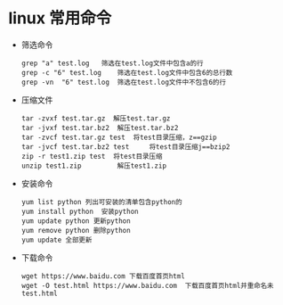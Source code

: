 # linux 常用命令
*   筛选命令
    
        grep "a" test.log   筛选在test.log文件中包含a的行
        grep -c "6" test.log    筛选在test.log文件中包含6的总行数
        grep -vn  "6" test.log  筛选在test.log文件中不包含6的行

*   压缩文件


        tar -zvxf test.tar.gz  解压test.tar.gz
        tar -jvxf test.tar.bz2  解压test.tar.bz2
        tar -zvcf test.tar.gz test  将test目录压缩，z==gzip
        tar -jvcf test.tar.bz2 test     将test目录压缩j==bzip2
        zip -r test1.zip test  将test目录压缩
        unzip test1.zip         解压test1.zip
*   安装命令

        yum list python 列出可安装的清单包含python的
        yum install python  安装python
        yum update python 更新python
        yum remove python 删除python
        yum update 全部更新
*   下载命令

        wget https://www.baidu.com 下载百度首页html
        wget -O test.html https://www.baidu.com  下载百度首页html并重命名未test.html

        


    
    